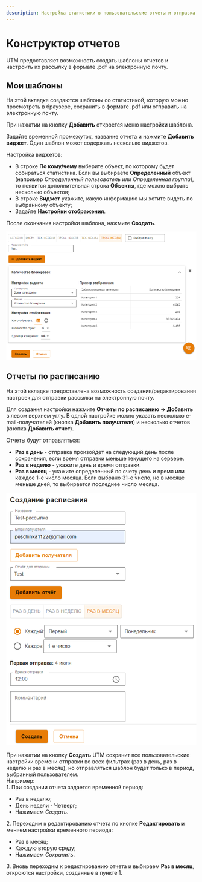 ```yaml
---
description: Настройка статистики в пользовательские отчеты и отправка готовых отчетов на электронную почту.
---
```


# Конструктор отчетов

UTM предоставляет возможность создать шаблоны отчетов и настроить их рассылку в формате .pdf на электронную почту.

## Мои шаблоны

На этой вкладке создаются шаблоны со статистикой, которую можно просмотреть в браузере, сохранить в формате .pdf или отправить на электронную почту.

При нажатии на кнопку **Добавить** откроется меню настройки шаблона. 

Задайте временной промежуток, название отчета и нажмите **Добавить виджет**. Один шаблон может содержать несколько виджетов.

Настройка виджетов:
* В строке **По кому/чему** выберите объект, по которому будет собираться статистика. Если вы выбираете **Определенный** объект (например *Определенный пользователь* или *Определенная группа*), то появится дополнительная строка **Объекты**, где можно выбрать несколько объектов;
* В строке **Виджет** укажите, какую информацию мы хотите видеть по выбранному объекту;
* Задайте **Настройки отображения**. 
  
После окончания настройки шаблона, нажмите **Создать**.

![](../../.gitbook/assets/report-designer.png)

## Отчеты по расписанию

На этой вкладке предоставлена возможность создания/редактирования настроек для отправки рассылки на электронную почту.

Для создания настройки нажмите **Отчеты по расписанию -> Добавить** в левом верхнем углу. В одной настройке можно указать несколько e-mail-получателей (кнопка **Добавить получателя**) и несколько отчетов (кнопка **Добавить отчет**).

Отчеты будут отправляться:
* **Раз в день** - отправка произойдет на следующий день после сохранения, если время отправки меньше текущего на сервере.
* **Раз в неделю** - укажите день и время отправки.
* **Раз в месяц** - укажите определенный по счету день и время или каждое 1-е число месяца. Если выбрано 31-е число, но в месяце меньше дней, то выбирается последнее число месяца.

![](../../.gitbook/assets/report-designer1.png)

При нажатии на кнопку **Создать** UTM сохранит все пользовательские настройки времени отправки во всех фильтрах (раз в день, раз в неделю и раз в месяц), но отправляться шаблон будет только в период, выбранный пользователем. \
Например:  
1\. При создании отчета задается временной период:
* Раз в неделю;
* День недели - Четверг; 
* Нажимаем *Создать*. 

2\. Переходим к редактированию отчета по кнопке **Редактировать** и меняем настройки временного периода:
* Раз в месяц;
* Каждую вторую среду;
* Нажимаем *Сохранить*.

3\. Вновь переходим к редактированию отчета и выбираем **Раз в месяц**, откроются настройки, созданные в пункте 1.